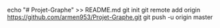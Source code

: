echo "# Projet-Graphe" >> README.md
git init
git remote add origin https://github.com/armen953/Projet-Graphe.git
git push -u origin master
